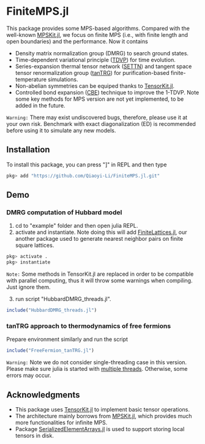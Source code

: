# FiniteMPS.jl

This package provides some MPS-based algorithms. Compared with the well-known [MPSKit.jl](https://github.com/maartenvd/MPSKit.jl), we focus on finite MPS (i.e., with finite length and open boundaries) and the performance. Now it contains
- Density matrix normalization group (DMRG) to search ground states. 
- Time-dependent variational principle ([TDVP](https://doi.org/10.1103/PhysRevB.94.165116)) for time evolution.
- Series-expansion thermal tensor network ([SETTN](https://doi.org/10.1103/PhysRevB.95.161104)) and tangent space tensor renormalization group ([tanTRG](https://doi.org/10.1103/PhysRevLett.130.226502)) for purification-based finite-temperature simulations.
- Non-abelian symmetries can be equiped thanks to [TensorKit.jl](https://github.com/Jutho/TensorKit.jl).
- Controlled bond expansion ([CBE](https://doi.org/10.1103/PhysRevLett.130.246402)) technique to improve the 1-TDVP. Note some key methods for MPS version are not yet implemented, to be added in the future.


`Warning:` There may exist undiscovered bugs, therefore, please use it at your own risk. Benchmark with exact diagonalization (ED) is recommended before using it to simulate any new models.   

## Installation
To install this package, you can press "]" in REPL and then type
```julia
pkg> add "https://github.com/Qiaoyi-Li/FiniteMPS.jl.git"
```

## Demo
### DMRG computation of Hubbard model
1. cd to "example" folder and then open julia REPL.
2. activate and instantiate. Note doing this will add [FiniteLattices.jl](https://github.com/Qiaoyi-Li/FiniteLattices.jl), our another package used to generate nearest neighbor pairs on finite square lattices.
```julia
pkg> activate .
pkg> instantiate
```
`Note:` Some methods in TensorKit.jl are replaced in order to be  compatible with parallel computing, thus it will throw some warnings when compiling. Just ignore them. 

3. run script "HubbardDMRG_threads.jl".
```julia
include("HubbardDMRG_threads.jl")
```

### tanTRG approach to thermodynamics of free fermions
Prepare environment similarly and run the script 
```julia
include("FreeFermion_tanTRG.jl")
```
`Warning:` Note we do not consider single-threading case in this version. Please make sure julia is started with [multiple threads](https://docs.julialang.org/en/v1/manual/multi-threading/#man-multithreading). Otherwise, some errors may occur.

## Acknowledgments
- This package uses [TensorKit.jl](https://github.com/Jutho/TensorKit.jl) to implement basic tensor operations.
- The architecture mainly borrows from [MPSKit.jl](https://github.com/maartenvd/MPSKit.jl), which provides much more functionalities for infinite MPS. 
- Package [SerializedElementArrays.jl](https://github.com/ITensor/SerializedElementArrays.jl) is used to support storing local tensors in disk.